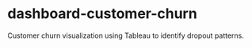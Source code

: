 # dashboard-customer-churn
Customer churn visualization using Tableau to identify dropout patterns.
